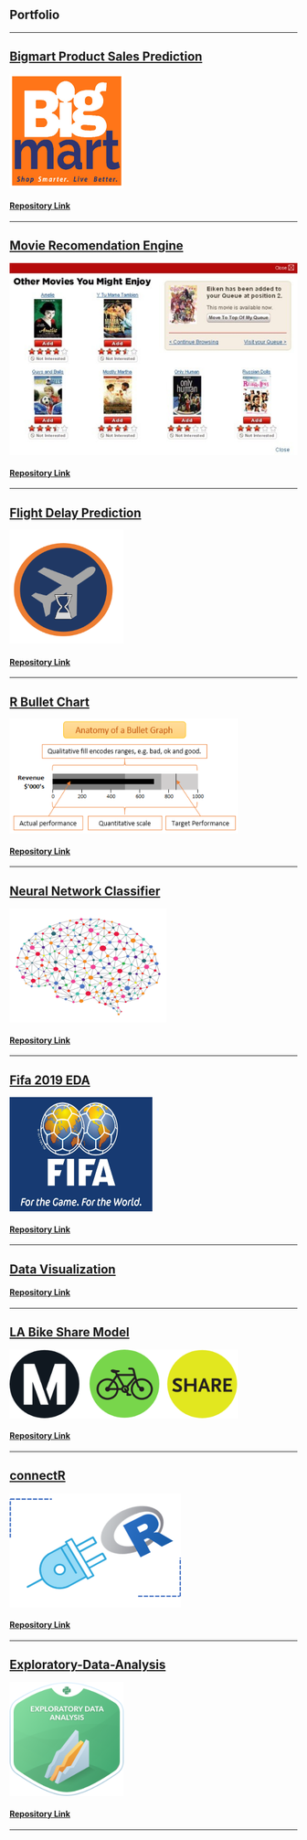 ## Portfolio

---

## [Bigmart Product Sales Prediction](https://anirbanpaldsc.github.io/Bigmart-Product-Sales-Prediction/)

<img src="images/BigMart.jpg" data-canonical-src="Images/BigMart.jpg" width="200" height="200" />

#### [Repository Link](https://github.com/anirbanpalDSC/Bigmart-Product-Sales-Prediction)
---
## [Movie Recomendation Engine](https://anirbanpaldsc.github.io/Movie-Recommendation-Engine/)

![Movie](images/Movie.jpg)

#### [Repository Link](https://github.com/anirbanpalDSC/Movie-Recommendation-Engine)
---
## [Flight Delay Prediction](https://anirbanpaldsc.github.io/Flight-Delay-Prediction/)

<img src="images/Flight delay.png" data-canonical-src="images/Flight delay.png" width="200" height="200" />

#### [Repository Link](https://github.com/anirbanpalDSC/Flight-Delay-Prediction)
---
## [R Bullet Chart](https://anirbanpaldsc.github.io/R-Bullet-Chart-using-ggplot/)

<img src="images/Bullet graph.png" data-canonical-src="images/Bullet graph.png" width="400" height="200" />

#### [Repository Link](https://github.com/anirbanpalDSC/R-Bullet-Chart-using-ggplot)
---
## [Neural Network Classifier](https://anirbanpaldsc.github.io/Neural-Network-Classifier/)

<img src="images/Nural Network.png" data-canonical-src="images/Nural Network.png" width="275" height="200" />

#### [Repository Link](https://github.com/anirbanpalDSC/Neural-Network-Classifier/)
---
## [Fifa 2019 EDA](https://anirbanpaldsc.github.io/Fifa-2019-EDA/)

<img src="images/FIFA.jpg" data-canonical-src="images/FIFA.jpg" width="250" height="200" />

#### [Repository Link](https://github.com/anirbanpalDSC/Fifa-2019-EDA/)
---
## [Data Visualization](https://anirbanpaldsc.github.io/Data-Visualizations/)

#### [Repository Link](https://github.com/anirbanpalDSC/Data-Visualizations/)
---
## [LA Bike Share Model](https://anirbanpaldsc.github.io/LA-Bike-Share-Predictive-Model-DSC630/)

<img src="images/Metro Bike Share.png" data-canonical-src="images/Metro Bike Share.png" width="400" height="120" />

#### [Repository Link](https://github.com/anirbanpalDSC/LA-Bike-Share-Predictive-Model-DSC630/)
---
## [connectR](https://anirbanpaldsc.github.io/connectR/)

<img src="images/connectR.png" data-canonical-src="images/connectR.png" width="300" height="200" />

#### [Repository Link](https://github.com/anirbanpalDSC/connectR/)
---
## [Exploratory-Data-Analysis](https://anirbanpaldsc.github.io/Exploratory-Data-Analysis-DSC530/)

<img src="images/EDA.png" data-canonical-src="images/EDA.png" width="200" height="200" />

#### [Repository Link](https://github.com/anirbanpalDSC/Exploratory-Data-Analysis-DSC530/)

---
<!-- Remove above link if you don't want to attibute -->
